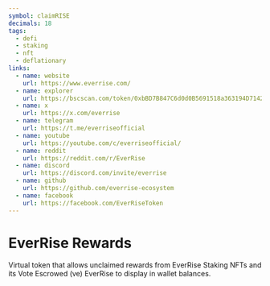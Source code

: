 ```yaml
---
symbol: claimRISE
decimals: 18
tags:
  - defi
  - staking
  - nft
  - deflationary
links:
  - name: website
    url: https://www.everrise.com/
  - name: explorer
    url: https://bscscan.com/token/0xbBD7B847C6d0d0B5691518a363194D71426475F1
  - name: x
    url: https://x.com/everrise
  - name: telegram
    url: https://t.me/everriseofficial
  - name: youtube
    url: https://youtube.com/c/everriseofficial/
  - name: reddit
    url: https://reddit.com/r/EverRise
  - name: discord
    url: https://discord.com/invite/everrise
  - name: github
    url: https://github.com/everrise-ecosystem
  - name: facebook
    url: https://facebook.com/EverRiseToken
---
```


# EverRise Rewards

Virtual token that allows unclaimed rewards from EverRise Staking NFTs and its Vote Escrowed (ve) EverRise to display in wallet balances.
